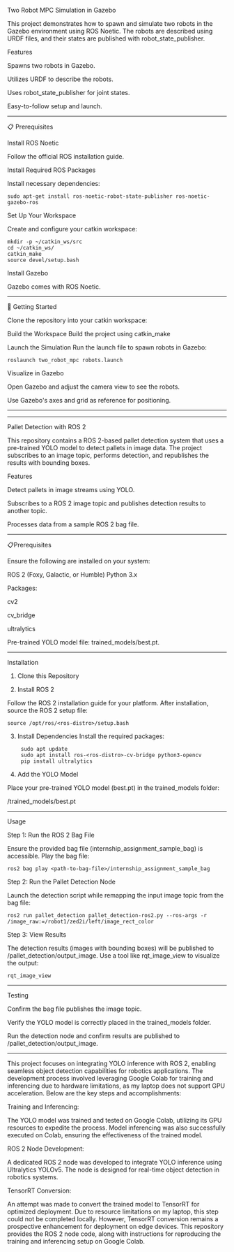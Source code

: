 Two Robot MPC Simulation in Gazebo

This project demonstrates how to spawn and simulate two robots in the Gazebo environment using ROS Noetic. The robots are described using URDF files, and their states are published with robot_state_publisher.

Features

Spawns two robots in Gazebo.

Utilizes URDF to describe the robots.

Uses robot_state_publisher for joint states.

Easy-to-follow setup and launch.


 ______________________________________________________________________________________________________

📋 Prerequisites

Install ROS Noetic

Follow the official ROS installation guide.

Install Required ROS Packages

Install necessary dependencies:

    sudo apt-get install ros-noetic-robot-state-publisher ros-noetic-gazebo-ros

Set Up Your Workspace

Create and configure your catkin workspace:

    mkdir -p ~/catkin_ws/src
    cd ~/catkin_ws/
    catkin_make
    source devel/setup.bash
    
Install Gazebo

Gazebo comes with ROS Noetic.

___________________________________________________________________________________________________________

🚀 Getting Started

Clone the repository into your catkin workspace:

Build the Workspace Build the project using catkin_make

Launch the Simulation Run the launch file to spawn robots in Gazebo:

    roslaunch two_robot_mpc robots.launch

Visualize in Gazebo

Open Gazebo and adjust the camera view to see the robots.

Use Gazebo's axes and grid as reference for positioning.

__________________________________________________________________________________________________________________
__________________________________________________________________________________________________________________

Pallet Detection with ROS 2

This repository contains a ROS 2-based pallet detection system that uses a pre-trained YOLO model to detect pallets in image data. The project subscribes to an image topic, performs detection, and republishes the results with bounding boxes.

Features

Detect pallets in image streams using YOLO.

Subscribes to a ROS 2 image topic and publishes detection results to another topic.

Processes data from a sample ROS 2 bag file.

______________________________________________________________________________________________________________________
📋Prerequisites

Ensure the following are installed on your system:

ROS 2 (Foxy, Galactic, or Humble)
Python 3.x

Packages:

cv2

cv_bridge

ultralytics

Pre-trained YOLO model file: trained_models/best.pt.

____________________________________________________________________________________________________
Installation
1. Clone this Repository

2. Install ROS 2

Follow the ROS 2 installation guide for your platform. After installation, source the ROS 2 setup file:

	source /opt/ros/<ros-distro>/setup.bash

3. Install Dependencies
Install the required packages:

		sudo apt update
		sudo apt install ros-<ros-distro>-cv-bridge python3-opencv
		pip install ultralytics

  
4. Add the YOLO Model
    
Place your pre-trained YOLO model (best.pt) in the trained_models folder:

<repository-folder>/trained_models/best.pt

__________________________________________________________________________________________________________________
Usage

Step 1: Run the ROS 2 Bag File

Ensure the provided bag file (internship_assignment_sample_bag) is accessible. Play the bag file:

	ros2 bag play <path-to-bag-file>/internship_assignment_sample_bag

Step 2: Run the Pallet Detection Node

Launch the detection script while remapping the input image topic from the bag file:

	ros2 run pallet_detection pallet_detection-ros2.py --ros-args -r /image_raw:=/robot1/zed2i/left/image_rect_color

Step 3: View Results

The detection results (images with bounding boxes) will be published to /pallet_detection/output_image. Use a tool like rqt_image_view to visualize the output:

	rqt_image_view

___________________________________________________________________________________________________________________________
Testing

Confirm the bag file publishes the image topic.

Verify the YOLO model is correctly placed in the trained_models folder.

Run the detection node and confirm results are published to /pallet_detection/output_image.

_____________________________________________________________________________________________________________________________________________________________

This project focuses on integrating YOLO inference with ROS 2, enabling seamless object detection capabilities for robotics applications. The development process involved leveraging Google Colab for training and inferencing due to hardware limitations, as my laptop does not support GPU acceleration. Below are the key steps and accomplishments:

Training and Inferencing:

The YOLO model was trained and tested on Google Colab, utilizing its GPU resources to expedite the process.
Model inferencing was also successfully executed on Colab, ensuring the effectiveness of the trained model.


ROS 2 Node Development:

A dedicated ROS 2 node was developed to integrate YOLO inference using Ultralytics YOLOv5.
The node is designed for real-time object detection in robotics systems.


TensorRT Conversion:

An attempt was made to convert the trained model to TensorRT for optimized deployment.
Due to resource limitations on my laptop, this step could not be completed locally. However, TensorRT conversion remains a prospective enhancement for deployment on edge devices.
This repository provides the ROS 2 node code, along with instructions for reproducing the training and inferencing setup on Google Colab.
